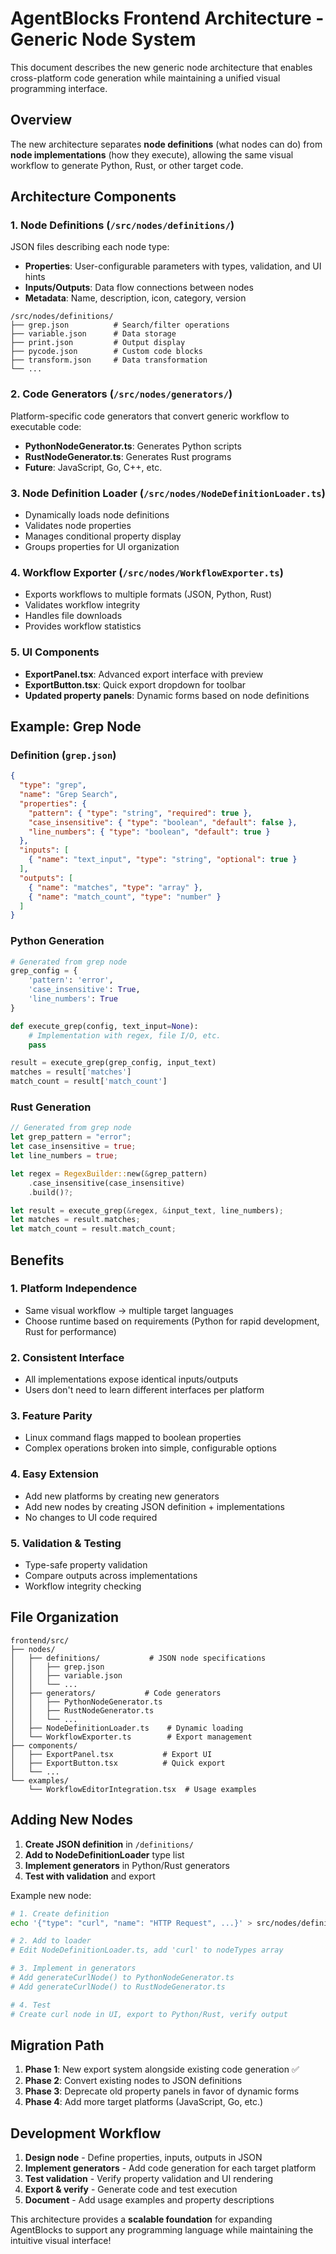# AgentBlocks Frontend Architecture - Generic Node System

This document describes the new generic node architecture that enables cross-platform code generation while maintaining a unified visual programming interface.

## Overview

The new architecture separates **node definitions** (what nodes can do) from **node implementations** (how they execute), allowing the same visual workflow to generate Python, Rust, or other target code.

## Architecture Components

### 1. Node Definitions (`/src/nodes/definitions/`)

JSON files describing each node type:
- **Properties**: User-configurable parameters with types, validation, and UI hints
- **Inputs/Outputs**: Data flow connections between nodes  
- **Metadata**: Name, description, icon, category, version

```
/src/nodes/definitions/
├── grep.json          # Search/filter operations
├── variable.json      # Data storage
├── print.json         # Output display  
├── pycode.json        # Custom code blocks
├── transform.json     # Data transformation
└── ...
```

### 2. Code Generators (`/src/nodes/generators/`)

Platform-specific code generators that convert generic workflow to executable code:

- **PythonNodeGenerator.ts**: Generates Python scripts
- **RustNodeGenerator.ts**: Generates Rust programs  
- **Future**: JavaScript, Go, C++, etc.

### 3. Node Definition Loader (`/src/nodes/NodeDefinitionLoader.ts`)

- Dynamically loads node definitions
- Validates node properties  
- Manages conditional property display
- Groups properties for UI organization

### 4. Workflow Exporter (`/src/nodes/WorkflowExporter.ts`)

- Exports workflows to multiple formats (JSON, Python, Rust)
- Validates workflow integrity
- Handles file downloads
- Provides workflow statistics

### 5. UI Components

- **ExportPanel.tsx**: Advanced export interface with preview
- **ExportButton.tsx**: Quick export dropdown for toolbar
- **Updated property panels**: Dynamic forms based on node definitions

## Example: Grep Node

### Definition (`grep.json`)
```json
{
  "type": "grep",
  "name": "Grep Search", 
  "properties": {
    "pattern": { "type": "string", "required": true },
    "case_insensitive": { "type": "boolean", "default": false },
    "line_numbers": { "type": "boolean", "default": true }
  },
  "inputs": [
    { "name": "text_input", "type": "string", "optional": true }
  ],
  "outputs": [
    { "name": "matches", "type": "array" },
    { "name": "match_count", "type": "number" }
  ]
}
```

### Python Generation
```python
# Generated from grep node
grep_config = {
    'pattern': 'error',
    'case_insensitive': True,
    'line_numbers': True
}

def execute_grep(config, text_input=None):
    # Implementation with regex, file I/O, etc.
    pass

result = execute_grep(grep_config, input_text)
matches = result['matches']
match_count = result['match_count']
```

### Rust Generation  
```rust
// Generated from grep node
let grep_pattern = "error";
let case_insensitive = true;
let line_numbers = true;

let regex = RegexBuilder::new(&grep_pattern)
    .case_insensitive(case_insensitive)
    .build()?;

let result = execute_grep(&regex, &input_text, line_numbers);
let matches = result.matches;
let match_count = result.match_count;
```

## Benefits

### 1. **Platform Independence**
- Same visual workflow → multiple target languages
- Choose runtime based on requirements (Python for rapid development, Rust for performance)

### 2. **Consistent Interface**  
- All implementations expose identical inputs/outputs
- Users don't need to learn different interfaces per platform

### 3. **Feature Parity**
- Linux command flags mapped to boolean properties  
- Complex operations broken into simple, configurable options

### 4. **Easy Extension**
- Add new platforms by creating new generators
- Add new nodes by creating JSON definition + implementations
- No changes to UI code required

### 5. **Validation & Testing**
- Type-safe property validation  
- Compare outputs across implementations
- Workflow integrity checking

## File Organization

```
frontend/src/
├── nodes/
│   ├── definitions/           # JSON node specifications
│   │   ├── grep.json
│   │   ├── variable.json
│   │   └── ...
│   ├── generators/           # Code generators
│   │   ├── PythonNodeGenerator.ts
│   │   ├── RustNodeGenerator.ts  
│   │   └── ...
│   ├── NodeDefinitionLoader.ts    # Dynamic loading
│   └── WorkflowExporter.ts        # Export management
├── components/
│   ├── ExportPanel.tsx           # Export UI
│   ├── ExportButton.tsx          # Quick export
│   └── ...
└── examples/
    └── WorkflowEditorIntegration.tsx  # Usage examples
```

## Adding New Nodes

1. **Create JSON definition** in `/definitions/`
2. **Add to NodeDefinitionLoader** type list  
3. **Implement generators** in Python/Rust generators
4. **Test with validation** and export

Example new node:
```bash
# 1. Create definition
echo '{"type": "curl", "name": "HTTP Request", ...}' > src/nodes/definitions/curl.json

# 2. Add to loader
# Edit NodeDefinitionLoader.ts, add 'curl' to nodeTypes array  

# 3. Implement in generators  
# Add generateCurlNode() to PythonNodeGenerator.ts
# Add generateCurlNode() to RustNodeGenerator.ts

# 4. Test
# Create curl node in UI, export to Python/Rust, verify output
```

## Migration Path

1. **Phase 1**: New export system alongside existing code generation ✅
2. **Phase 2**: Convert existing nodes to JSON definitions  
3. **Phase 3**: Deprecate old property panels in favor of dynamic forms
4. **Phase 4**: Add more target platforms (JavaScript, Go, etc.)

## Development Workflow

1. **Design node** - Define properties, inputs, outputs in JSON
2. **Implement generators** - Add code generation for each target platform  
3. **Test validation** - Verify property validation and UI rendering
4. **Export & verify** - Generate code and test execution
5. **Document** - Add usage examples and property descriptions

This architecture provides a **scalable foundation** for expanding AgentBlocks to support any programming language while maintaining the intuitive visual interface!